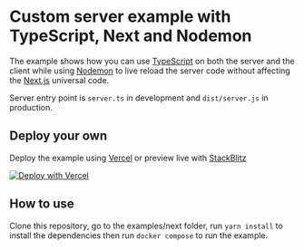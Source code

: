 # Custom server example with TypeScript, Next and Nodemon

The example shows how you can use [TypeScript](https://typescriptlang.com) on both the server and the client while using [Nodemon](https://nodemon.io/) to live reload the server code without affecting the [Next.js](https://nextjs.org/) universal code.

Server entry point is `server.ts` in development and `dist/server.js` in production.

## Deploy your own

Deploy the example using [Vercel](https://vercel.com) or preview live with [StackBlitz](https://stackblitz.com/github/dunglas/react-esi/tree/main/examples/next)

[![Deploy with Vercel](https://vercel.com/button)](https://vercel.com/new/clone?repository-url=https://github.com/dunglas/react-esi/tree/main/examples/next)

## How to use

Clone this repository, go to the examples/next folder, run `yarn install` to install the dependencies then run `docker compose` to run the example.
